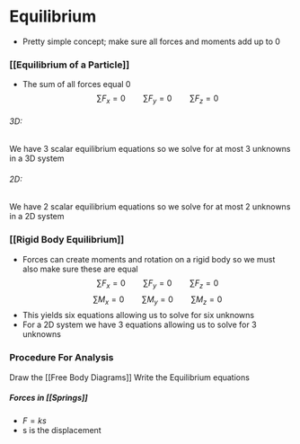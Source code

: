 # Equilibrium
- Pretty simple concept; make sure all forces and moments add up to 0

### [[Equilibrium of a Particle]]
- The sum of all forces equal 0
$$ \sum F_x = 0 \qquad \sum F_y = 0 \qquad \sum F_z = 0 $$
###### 3D:
We have 3 scalar equilibrium equations so we solve for at most 3 unknowns in a 3D system

###### 2D:
We have 2 scalar equilibrium equations so we solve for at most 2 unknowns in a 2D system

### [[Rigid Body Equilibrium]]
- Forces can create moments and rotation on a rigid body so we must also make sure these are equal
$$ \sum F_x = 0 \qquad \sum F_y = 0 \qquad \sum F_z = 0 $$
$$  \sum M_x = 0 \qquad \sum M_y = 0 \qquad \sum M_z = 0  $$
- This yields six equations allowing us to solve for six unknowns
- For a 2D system we have 3 equations allowing us to solve for 3 unknowns

### Procedure For Analysis
Draw the [[Free Body Diagrams]]
Write the Equilibrium equations

##### Forces in [[Springs]]
- $F = ks$
- s is the displacement

